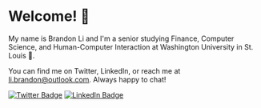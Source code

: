 <h1>Welcome! 👋</h1>
<p>
   My name is Brandon Li and I'm a senior studying Finance, Computer Science, and Human-Computer Interaction at Washington University in St. Louis 🐻. 
   
   You can find me on Twitter, LinkedIn, or reach me at li.brandon@outlook.com. Always happy to chat!
   
   <!--Check out my portfolio if you want to know more.-->
</p>

<!--[![Visits Badge](https://badges.pufler.dev/visits/braydoncoyer/braydoncoyer)](https:braydoncoyer.dev)-->
[![Twitter Badge](https://img.shields.io/badge/Twitter-Profile-informational?style=flat&logo=twitter&logoColor=white&color=1CA2F1)](https://twitter.com/librandon0706)
[![LinkedIn Badge](https://img.shields.io/badge/LinkedIn-Profile-informational?style=flat&logo=linkedin&logoColor=white&color=0D76A8)](https://www.linkedin.com/in/brandonlongli/)
<!--[![CodePen Badge](https://img.shields.io/badge/CodePen-Profile-informational?style=flat&logo=codepen&logoColor=white&color=black)](https://codepen.io/braydoncoyer)-->
